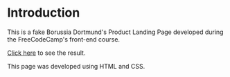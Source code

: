 # Introduction

This is a fake Borussia Dortmund's Product Landing Page developed during the FreeCodeCamp's front-end course.

[Click here](https://farvic.github.io/product-landing-dortmund) to see the result.

This page was developed using HTML and CSS.
